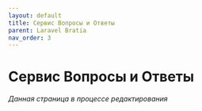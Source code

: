 ```yaml
---
layout: default
title: Сервис Вопросы и Ответы
parent: Laravel Bratia
nav_order: 3
---
```


# Сервис Вопросы и Ответы
*Данная страница в процессе редактирования*